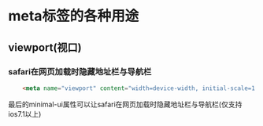 # meta标签的各种用途

## viewport(视口)

### safari在网页加载时隐藏地址栏与导航栏

```html
	<meta name="viewport" content="width=device-width, initial-scale=1.0, maximum-scale=1.0, minimum-scale=1.0, user-scalable=no, minimal-ui">
```

最后的minimal-ui属性可以让safari在网页加载时隐藏地址栏与导航栏(仅支持ios7.1以上)